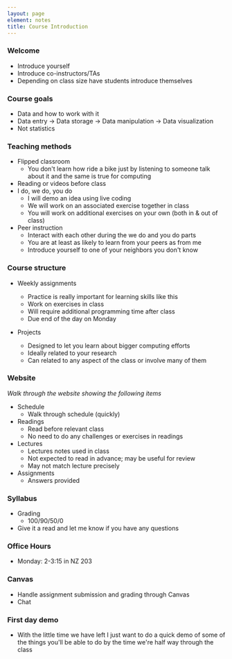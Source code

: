 ```yaml
---
layout: page
element: notes
title: Course Introduction
---
```


### Welcome

* Introduce yourself
* Introduce co-instructors/TAs
* Depending on class size have students introduce themselves

### Course goals

* Data and how to work with it
* Data entry -> Data storage -> Data manipulation -> Data visualization
* Not statistics

### Teaching methods

* Flipped classroom
    * You don't learn how ride a bike just by listening to someone talk about it
      and the same is true for computing
* Reading or videos before class
* I do, we do, you do
    * I will demo an idea using live coding
	* We will work on an associated exercise together in class
	* You will work on additional exercises on your own (both in & out of class)
* Peer instruction
    * Interact with each other during the we do and you do parts
	* You are at least as likely to learn from your peers as from me
	* Introduce yourself to one of your neighbors you don't know

### Course structure

* Weekly assignments
    * Practice is really important for learning skills like this
    * Work on exercises in class
	* Will require additional programming time after class
	* Due end of the day on Monday

* Projects
    * Designed to let you learn about bigger computing efforts
	* Ideally related to your research
	* Can related to any aspect of the class or involve many of them

### Website

*Walk through the website showing the following items*

* Schedule
    * Walk through schedule (quickly)
* Readings
    * Read before relevant class
    * No need to do any challenges or exercises in readings
* Lectures
    * Lectures notes used in class
	* Not expected to read in advance; may be useful for review
	* May not match lecture precisely
* Assignments
    * Answers provided


### Syllabus

* Grading
    * 100/90/50/0
* Give it a read and let me know if you have any questions

### Office Hours

* Monday: 2-3:15 in NZ 203

### Canvas

* Handle assignment submission and grading through Canvas
* Chat

### First day demo

* With the little time we have left I just want to do a quick demo of some of
  the things you'll be able to do by the time we're half way through the class
